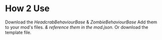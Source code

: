 # How 2 Use #

Download the *HeadcrabBehaviourBase* & *ZombieBehaviourBase* Add them to your mod's files. *& reference them in the mod.json.* 
Or download the template file. 
